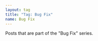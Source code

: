 ```yaml
---
layout: tag
title: "Tag: Bug Fix"
name: Bug Fix
---
```

Posts that are part of the "Bug Fix" series.
